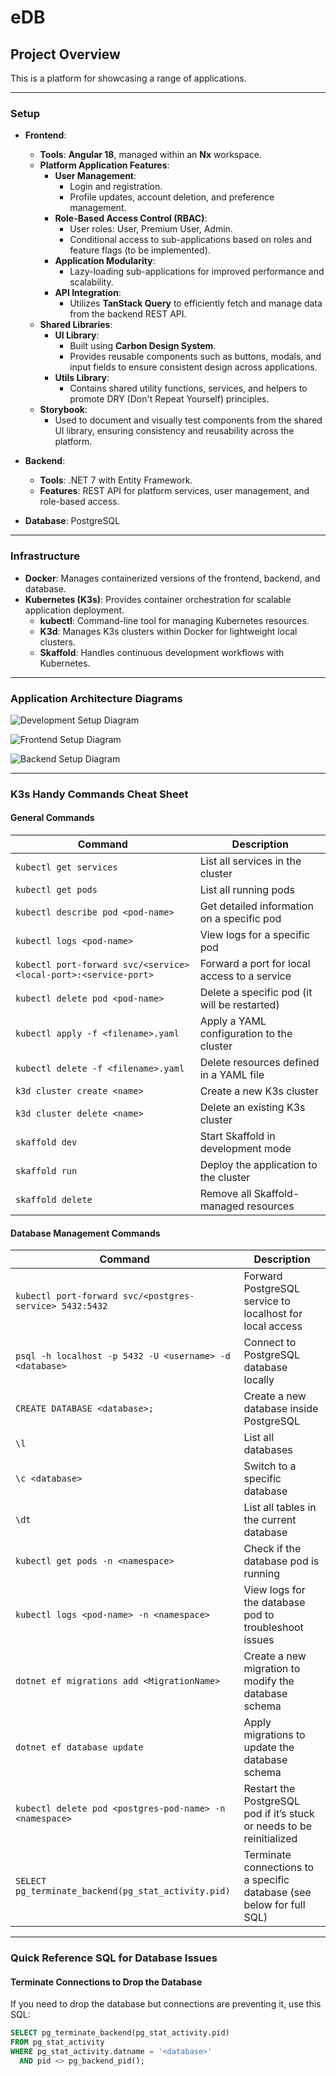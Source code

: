 # eDB

## Project Overview

This is a platform for showcasing a range of applications.

---

### Setup

-   **Frontend**:

    -   **Tools**: **Angular 18**, managed within an **Nx** workspace.
    -   **Platform Application Features**:
        -   **User Management**:
            -   Login and registration.
            -   Profile updates, account deletion, and preference management.
        -   **Role-Based Access Control (RBAC)**:
            -   User roles: User, Premium User, Admin.
            -   Conditional access to sub-applications based on roles and feature flags (to be implemented).
        -   **Application Modularity**:
            -   Lazy-loading sub-applications for improved performance and scalability.
        -   **API Integration**:
            -   Utilizes **TanStack Query** to efficiently fetch and manage data from the backend REST API.
    -   **Shared Libraries**:
        -   **UI Library**:
            -   Built using **Carbon Design System**.
            -   Provides reusable components such as buttons, modals, and input fields to ensure consistent design across applications.
        -   **Utils Library**:
            -   Contains shared utility functions, services, and helpers to promote DRY (Don't Repeat Yourself) principles.
    -   **Storybook**:
        -   Used to document and visually test components from the shared UI library, ensuring consistency and reusability across the platform.

-   **Backend**:

    -   **Tools**: .NET 7 with Entity Framework.
    -   **Features**: REST API for platform services, user management, and role-based access.

-   **Database**: PostgreSQL

---

### Infrastructure

-   **Docker**: Manages containerized versions of the frontend, backend, and database.
-   **Kubernetes (K3s)**: Provides container orchestration for scalable application deployment.
    -   **kubectl**: Command-line tool for managing Kubernetes resources.
    -   **K3d**: Manages K3s clusters within Docker for lightweight local clusters.
    -   **Skaffold**: Handles continuous development workflows with Kubernetes.

---

### Application Architecture Diagrams

![Development Setup Diagram](./diagrams/images/devopsv2.png)

![Frontend Setup Diagram](./diagrams/images/frontend-architecturev1.png)

![Backend Setup Diagram](./diagrams/images/backend-setupv1.png)

---

### K3s Handy Commands Cheat Sheet

#### General Commands

| Command                                                          | Description                                  |
| ---------------------------------------------------------------- | -------------------------------------------- |
| `kubectl get services`                                           | List all services in the cluster             |
| `kubectl get pods`                                               | List all running pods                        |
| `kubectl describe pod <pod-name>`                                | Get detailed information on a specific pod   |
| `kubectl logs <pod-name>`                                        | View logs for a specific pod                 |
| `kubectl port-forward svc/<service> <local-port>:<service-port>` | Forward a port for local access to a service |
| `kubectl delete pod <pod-name>`                                  | Delete a specific pod (it will be restarted) |
| `kubectl apply -f <filename>.yaml`                               | Apply a YAML configuration to the cluster    |
| `kubectl delete -f <filename>.yaml`                              | Delete resources defined in a YAML file      |
| `k3d cluster create <name>`                                      | Create a new K3s cluster                     |
| `k3d cluster delete <name>`                                      | Delete an existing K3s cluster               |
| `skaffold dev`                                                   | Start Skaffold in development mode           |
| `skaffold run`                                                   | Deploy the application to the cluster        |
| `skaffold delete`                                                | Remove all Skaffold-managed resources        |

#### Database Management Commands

| Command                                                 | Description                                                           |
| ------------------------------------------------------- | --------------------------------------------------------------------- |
| `kubectl port-forward svc/<postgres-service> 5432:5432` | Forward PostgreSQL service to localhost for local access              |
| `psql -h localhost -p 5432 -U <username> -d <database>` | Connect to PostgreSQL database locally                                |
| `CREATE DATABASE <database>;`                           | Create a new database inside PostgreSQL                               |
| `\l`                                                    | List all databases                                                    |
| `\c <database>`                                         | Switch to a specific database                                         |
| `\dt`                                                   | List all tables in the current database                               |
| `kubectl get pods -n <namespace>`                       | Check if the database pod is running                                  |
| `kubectl logs <pod-name> -n <namespace>`                | View logs for the database pod to troubleshoot issues                 |
| `dotnet ef migrations add <MigrationName>`              | Create a new migration to modify the database schema                  |
| `dotnet ef database update`                             | Apply migrations to update the database schema                        |
| `kubectl delete pod <postgres-pod-name> -n <namespace>` | Restart the PostgreSQL pod if it’s stuck or needs to be reinitialized |
| `SELECT pg_terminate_backend(pg_stat_activity.pid)`     | Terminate connections to a specific database (see below for full SQL) |

---

### Quick Reference SQL for Database Issues

#### Terminate Connections to Drop the Database

If you need to drop the database but connections are preventing it, use this SQL:

```sql
SELECT pg_terminate_backend(pg_stat_activity.pid)
FROM pg_stat_activity
WHERE pg_stat_activity.datname = '<database>'
  AND pid <> pg_backend_pid();
```
